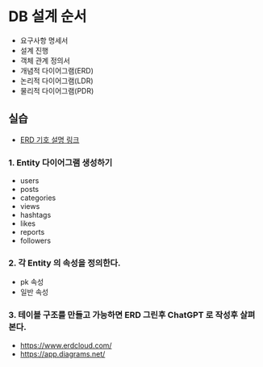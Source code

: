 # DB 설계 순서

- 요구사항 명세서
- 설계 진행
- 객체 관계 정의서
- 개념적 다이어그램(ERD)
- 논리적 다이어그램(LDR)
- 물리적 다이어그램(PDR)

## 실습

- [ERD 기호 설명 링크](https://inpa.tistory.com/entry/DB-%F0%9F%93%9A-%EB%8D%B0%EC%9D%B4%ED%84%B0-%EB%AA%A8%EB%8D%B8%EB%A7%81-1N-%EA%B4%80%EA%B3%84-%F0%9F%93%88-ERD-%EB%8B%A4%EC%9D%B4%EC%96%B4%EA%B7%B8%EB%9E%A8)

### 1. Entity 다이어그램 생성하기

- users
- posts
- categories
- views
- hashtags
- likes
- reports
- followers

### 2. 각 Entity 의 속성을 정의한다.

- pk 속성
- 일반 속성

### 3. 테이블 구조를 만들고 가능하면 ERD 그린후 ChatGPT 로 작성후 살펴본다.

- https://www.erdcloud.com/
- https://app.diagrams.net/
